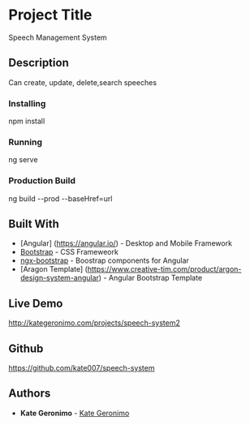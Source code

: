 # Project Title
Speech Management System

## Description

Can create, update, delete,search speeches


### Installing
npm install

### Running
ng serve

### Production Build
ng build --prod --baseHref=url

## Built With

* [Angular] (https://angular.io/) - Desktop and Mobile Framework
* [Bootstrap](https://getbootstrap.com/) - CSS Frameweork
* [ngx-bootstrap](https://valor-software.com/ngx-bootstrap/) - Boostrap components for Angular
* [Aragon Template] (https://www.creative-tim.com/product/argon-design-system-angular) - Angular Bootstrap Template

## Live Demo
http://kategeronimo.com/projects/speech-system2

## Github
https://github.com/kate007/speech-system

## Authors

* **Kate Geronimo** -  [Kate Geronimo](https://github.com/kate007)
